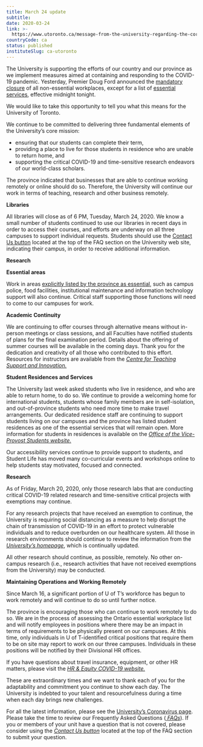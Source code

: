```yaml
---
title: March 24 update
subtitle: 
date: 2020-03-24
link: >-
  https://www.utoronto.ca/message-from-the-university-regarding-the-coronavirus/archive
countryCode: ca
status: published
instituteSlug: ca-utoronto
---
```

The University is supporting the efforts of our country and our province as we implement measures aimed at containing and responding to the COVID-19 pandemic. Yesterday, Premier Doug Ford announced the [mandatory closure](https://news.ontario.ca/opo/en/2020/03/ontario-orders-the-mandatory-closure-of-all-non-essential-workplaces-to-fight-spread-of-covid-19.html) of all non-essential workplaces, except for a list of [essential services](https://s3.amazonaws.com/files.news.ontario.ca/opo/en/2020/03/list-of-essential-workplaces-2.html), effective midnight tonight.

We would like to take this opportunity to tell you what this means for the University of Toronto.

We continue to be committed to delivering three fundamental elements of the University’s core mission:

  * ensuring that our students can complete their term,
  * providing a place to live for those students in residence who are unable to return home, and
  * supporting the critical COVID-19 and time-sensitive research endeavors of our world-class scholars.



The province indicated that businesses that are able to continue working remotely or online should do so. Therefore, the University will continue our work in terms of teaching, research and other business remotely.

**Libraries**

All libraries will close as of 6 PM, Tuesday, March 24, 2020.  We know a small number of students continued to use our libraries in recent days in order to access their courses, and efforts are underway on all three campuses to support individual requests. Students should use the [Contact Us button](/covid19-contact) located at the top of the FAQ section on the University web site, indicating their campus, in order to receive additional information.  

**Research**

**Essential areas**

Work in areas [explicitly listed by the province as essential](https://s3.amazonaws.com/files.news.ontario.ca/opo/en/2020/03/list-of-essential-workplaces-2.html), such as campus police, food facilities, institutional maintenance and information technology support will also continue. Critical staff supporting those functions will need to come to our campuses for work.

**Academic Continuity**

We are continuing to offer courses through alternative means without in-person meetings or class sessions, and all Faculties have notified students of plans for the final examination period. Details about the offering of summer courses will be available in the coming days. Thank you for the dedication and creativity of all those who contributed to this effort. Resources for instructors are available from the [ _Centre for Teaching Support and Innovation._](https://teaching.utoronto.ca/teaching-support/strategies/continuity-planning/)

**Student Residences and Services**

The University last week asked students who live in residence, and who are able to return home, to do so. We continue to provide a welcoming home for international students, students whose family members are in self-isolation, and out-of-province students who need more time to make travel arrangements. Our dedicated residence staff are continuing to support students living on our campuses and the province has listed student residences as one of the essential services that will remain open. More information for students in residences is available on the [ _Office of the Vice-Provost Students website._](https://www.viceprovoststudents.utoronto.ca/covid-19/#Residence)

Our accessibility services continue to provide support to students, and Student Life has moved many co-curricular events and workshops online to help students stay motivated, focused and connected.

**Research**

As of Friday, March 20, 2020, only those research labs that are conducting critical COVID-19 related research and time-sensitive critical projects with exemptions may continue.

For any research projects that have received an exemption to continue, the University is requiring social distancing as a measure to help disrupt the chain of transmission of COVID-19 in an effort to protect vulnerable individuals and to reduce overburden on our healthcare system. All those in research environments should continue to review the information from the [ _University’s homepage_](/), which is continually updated.

All other research should continue, as possible, remotely. No other on-campus research (i.e., research activities that have not received exemptions from the University) may be conducted.

**Maintaining Operations and Working Remotely**

Since March 16, a significant portion of U of T’s workforce has begun to work remotely and will continue to do so until further notice.

The province is encouraging those who can continue to work remotely to do so. We are in the process of assessing the Ontario essential workplace list and will notify employees in positions where there may be an impact in terms of requirements to be physically present on our campuses. At this time, only individuals in U of T-identified critical positions that require them to be on site may report to work on our three campuses. Individuals in these positions will be notified by their Divisional HR offices. 

If you have questions about travel insurance, equipment, or other HR matters, please visit the [ _HR & Equity COVID-19 website._](http://www.hrandequity.utoronto.ca/covid-19/)

These are extraordinary times and we want to thank each of you for the adaptability and commitment you continue to show each day.  The University is indebted to your talent and resourcefulness during a time when each day brings new challenges. 

For all the latest information, please see the [University’s Coronavirus page](/message-from-the-university-regarding-the-coronavirus). Please take the time to review our Frequently Asked Questions ([ _FAQs_](/message-from-the-university-regarding-the-coronavirus#faq)). If you or members of your unit have a question that is not covered, please consider using the [ _Contact Us button_](/covid19-contact) located at the top of the FAQ section to submit your question.
